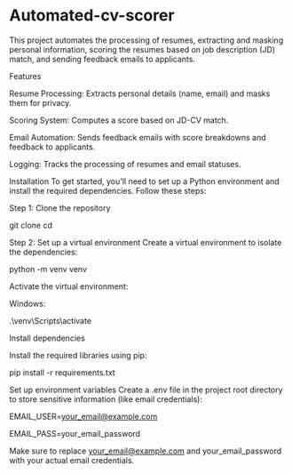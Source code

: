 # Automated-cv-scorer
This project automates the processing of resumes, extracting and masking personal information, scoring the resumes based on job description (JD) match, and sending feedback emails to applicants.

Features

Resume Processing: Extracts personal details (name, email) and masks them for privacy.

Scoring System: Computes a score based on JD-CV match.

Email Automation: Sends feedback emails with score breakdowns and feedback to applicants.

Logging: Tracks the processing of resumes and email statuses.

Installation
To get started, you'll need to set up a Python environment and install the required dependencies. Follow these steps:

Step 1: Clone the repository

git clone <repository-url>
cd <repository-directory>

Step 2: Set up a virtual environment
Create a virtual environment to isolate the dependencies:

python -m venv venv

Activate the virtual environment:

Windows:

.\venv\Scripts\activate

Install dependencies

Install the required libraries using pip:

pip install -r requirements.txt

Set up environment variables
Create a .env file in the project root directory to store sensitive information (like email credentials):

EMAIL_USER=your_email@example.com

EMAIL_PASS=your_email_password

Make sure to replace your_email@example.com and your_email_password with your actual email credentials.

